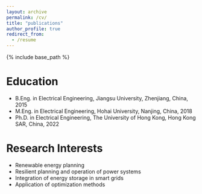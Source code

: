 ```yaml
---
layout: archive
permalink: /cv/
title: "publications"
author_profile: true
redirect_from:
  - /resume
---
```


{% include base_path %}


Education
======
* B.Eng. in Electrical Engineering, Jiangsu University, Zhenjiang, China, 2015
* M.Eng. in Electrical Engineering, Hohai University, Nanjing, China, 2018
* Ph.D. in Electrical Engineering, The University of Hong Kong, Hong Kong SAR, China, 2022

Research Interests
======
* Renewable energy planning
* Resilient planning and operation of power systems
* Integration of energy storage in smart grids
* Application of optimization methods
